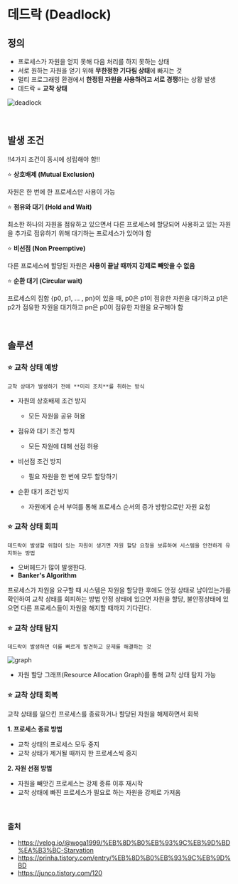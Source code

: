 # 데드락 (Deadlock)

## **정의**
 - 프로세스가 자원을 얻지 못해 다음 처리를 하지 못하는 상태
- 서로 원하는 자원을 얻기 위해 **무한정한 기다림 상태**에 빠지는 것 
- 멀티 프로그래밍 환경에서 **한정된 자원을 사용하려고 서로 경쟁**하는 상황 발생 
- 데드락 = **교착 상태**

![deadlock](https://user-images.githubusercontent.com/63101648/126871084-88375fe7-c948-4392-ad86-eb8970303f02.png)


<br>
  
## **발생 조건** 
‼4가지 조건이 동시에 성립해야 함‼

⭐ **상호배제 (Mutual Exclusion)**

자원은 한 번에 한 프로세스만 사용이 가능

⭐ **점유와 대기 (Hold and Wait)**

최소한 하나의 자원을 점유하고 있으면서 다른 프로세스에 할당되어 사용하고 있는 자원을 추가로 점유하기 위해 대기하는 프로세스가 있어야 함

⭐ **비선점 (Non Preemptive)**

다른 프로세스에 할당된 자원은 **사용이 끝날 때까지 강제로 빼앗을 수 없음** 

⭐ **순환 대기 (Circular wait)**

프로세스의 집합 {p0, p1, ... , pn}이 있을 때, p0은 p1이 점유한 자원을 대기하고 p1은 p2가 점유한 자원을 대기하고 pn은 p0이 점유한 자원을 요구해야 함  

<br>

## **솔루션**
### ⭐ **교착 상태 예방**

`교착 상태가 발생하기 전에 **미리 조치**를 취하는 방식`
- 자원의 상호배제 조건 방지

  - 모든 자원을 공유 허용 
- 점유와 대기 조건 방지
  - 모든 자원에 대해 선점 허용
- 비선점 조건 방지
  - 필요 자원을 한 번에 모두 할당하기
- 순환 대기 조건 방지
  - 자원에게 순서 부여를 통해 프로세스 순서의 증가 방향으로만 자원 요청 
 
### ⭐ **교착 상태 회피**
`데드락이 발생할 위험이 있는 자원이 생기면 자원 할당 요청을 보류하여 시스템을 안전하게 유지하는 방법`
- 오버헤드가 많이 발생한다.
- **Banker's Algorithm**

프로세스가 자원을 요구할 때 시스템은 자원을 할당한 후에도 안정 상태로 남아있는가를 확인하여 교착 상태를 회피하는 방법
안정 상태에 있으면 자원을 할당, 불안정상태에 있으면 다른 프로세스들이 자원을 해지할 때까지 기다린다. 


### ⭐ **교착 상태 탐지**
`데드락이 발생하면 이를 빠르게 발견하고 문제를 해결하는 것`

![graph](https://user-images.githubusercontent.com/63101648/126871724-4547e5c8-571c-4151-8b44-ed6c1b9c89f4.jpeg)


- 자원 할당 그래프(Resource Allocation Graph)를 통해 교착 상태 탐지 가능


### ⭐ **교착 상태 회복**

교착 상태를 일으킨 프로세스를 종료하거나 할당된 자원을 해제하면서 회복 

**1. 프로세스 종료 방법**
- 교착 상태의 프로세스 모두 중지
- 교착 상태가 제거될 때까지 한 프로세스씩 중지

**2. 자원 선점 방법**
- 자원을 빼앗긴 프로세스는 강제 종류 이후 재시작
- 교착 상태에 빠진 프로세스가 필요로 하는 자원을 강제로 가져옴 

<br>

### 출처
 - https://velog.io/@woga1999/%EB%8D%B0%EB%93%9C%EB%9D%BD%EA%B3%BC-Starvation
 - https://prinha.tistory.com/entry/%EB%8D%B0%EB%93%9C%EB%9D%BD
 - https://junco.tistory.com/120
